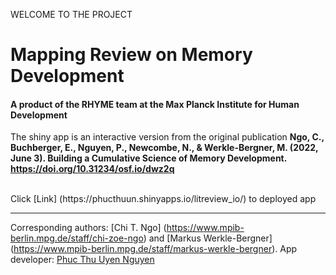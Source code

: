 WELCOME TO THE PROJECT
# Mapping Review on Memory Development
#### A product of the RHYME team at the Max Planck Institute for Human Development 

The shiny app is an interactive version from the original publication <strong>Ngo, C., Buchberger, E., Nguyen, P., Newcombe, N., & Werkle-Bergner, M. (2022, June 3). Building a Cumulative Science of Memory Development. https://doi.org/10.31234/osf.io/dwz2q</strong>

<br>
Click [Link] (https://phucthuun.shinyapps.io/litreview_io/) to deployed app 

----
Corresponding authors: [Chi T. Ngo] (https://www.mpib-berlin.mpg.de/staff/chi-zoe-ngo) and [Markus Werkle-Bergner] (https://www.mpib-berlin.mpg.de/staff/markus-werkle-bergner).
App developer: [Phuc Thu Uyen Nguyen](https://github.com/phucthuun)
